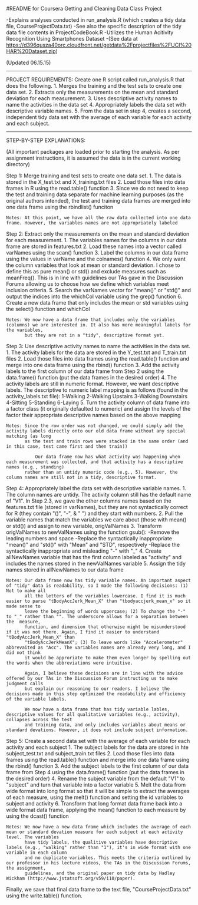 #README for Coursera Getting and Cleaning Data Class Project

-Explains analyses conducted in run_analysis.R (which creates a tidy data file, CourseProjectData.txt)
-See also the specific description of the tidy data file contents in ProjectCodeBook.R
-Utilizes the Human Acitivity Recognition Using Smartphones Dataset 
	-(See data at https://d396qusza40orc.cloudfront.net/getdata%2Fprojectfiles%2FUCI%20HAR%20Dataset.zip)

(Updated 06.15.15)

--------------------------------------------------------------------------------------------------------------------------------------------------------

PROJECT REQUIREMENTS:
Create one R script called run_analysis.R that does the following. 
	1. Merges the training and the test sets to create one data set.
	2. Extracts only the measurements on the mean and standard deviation for each measurement. 
	3. Uses descriptive activity names to name the activities in the data set
	4. Appropriately labels the data set with descriptive variable names. 
	5. From the data set in step 4, creates a second, independent tidy data set with the average of each variable for each activity and each subject.

---------------------------------------------------------------------------------------------------------------------------------------------------------

STEP-BY-STEP EXPLANATIONS:

(All important packages are loaded prior to starting the analysis. As per assignment instructions, it is assumed the data is in the current working directory)

Step 1: Merge training and test sets to create one data set.
	1. The data is stored in the X_test.txt and X_training.txt files
	2. Load those files into data frames in R using the read.table() function
	3. Since we do not need to keep the test and training data separate for machine learning purposes (as the original authors intended), the test and
	   training data frames are merged into one data frame using the rbindlist() funciton

	Notes: At this point, we have all the raw data collected into one data frame. However, the variables names are not appropriately labeled

Step 2: Extract only the measurements on the mean and standard deviation for each measurement.
	1. The variables names for the columns in our data frame are stored in features.txt
	2. Load these names into a vector called varNames using the scan() function 
	3. Label the columns in our data frame using the values in varName and the colnames() function
	4. We only want the column variables that look at mean or standard deviation. I chose to define this as pure mean() or std() and exclude measures
		such as meanFreq(). This is in line with guidelines our TAs gave in the Discussion Forums allowing us to choose how we define which
		variables meet inclusion criteria.
	5. Search the varNames vector for "mean()" or "std()" and output the indices into the whichCol variable using the grep() function
	6. Create a new data frame that only includes the mean or std variables using the select() function and whichCol

	Notes: We now have a data frame that includes only the variables (columns) we are interested in. It also has more meaningful labels for the variables,
	       but they are not in a "tidy", descriptive format yet.

Step 3: Use descriptive activity names to name the activities in the data set.
	1. The activity labels for the data are stored in the Y_test.txt and T_train.txt files
	2. Load those files into data frames using the read.table() function and merge into one data frame using the rbind() function
	3. Add the activity labels to the first column of our data frame from Step 2 using the data.frame() function (put the data frames in the desired order)
	4. The activity labels are still in numeric format. However, we want descriptive labels. The descriptive to numeric label mapping is as follows (found 
	   in the activity_labels.txt file):
		1-Walking
		2-Walking Upstairs
		3-Walking Downstairs
		4-Sitting
		5-Standing
		6-Laying
	5. Turn the activity column of data frame into a factor class (it originally defaulted to numeric) and assign the levels of the factor their appropriate
	   descriptive names based on the above mapping

	Notes: Since the row order was not changed, we could simply add the activity labels directly onto our old data frame without any special matching (as long
	       as the test and train rows were stacked in the same order (and in this case, test came first and then train))
               
               Our data frame now has what activity was happening when each measurement was collected, and that activity has a descriptive names (e.g., standing)
	       rather than an untidy numeric code (e.g., 5). However, the column names are still not in a tidy, descriptive format.

Step 4: Appropriately label the data set with descriptive variable names.
	1. The column names are untidy. The activity column still has the default name of "V1". In Step 2.3, we gave the other columns names based on the
	   features.txt file (stored in varNames), but they are not syntactically correct for R (they contain "()", "-", & " ") and they start with numbers.
	2. Pull the variable names that match the variables we care about (those with mean() or std()) and assign to new variable, origValNames
	3. Transform origValNames to newValNames using the function gsub(): 
		-Remove the leading numbers and space
		-Replace the syntactically inappropriate "mean()" and "std()" with "Mean" and "STD", respectively
		-Replace the syntactically inappropriate and misleading "-" with "_"
	4. Create allNewNames variable that has the first column labeled as "activity" and includes the names stored in the newValNames variable
	5. Assign the tidy names stored in allNewNames to our data frame

	Notes: Our data frame now has tidy variable names. An important aspect of "tidy" data is readability, so I made the following decisions: (1) Not to make all
	       all the letters of the variables lowercase. I find it is much easier to parse "tBodyAccJerk_Mean_X" than "tbodyaccjerk_mean_x" so it made sense to
	       leave the beginning of words uppercase; (2) To change the "-" to "_" rather than "". The underscore allows for a separation between the  measure, 
	       function, and dimension that otherwise might be misunderstood if it was not there. Again, I find it easier to understand "tBodyAccJerk_Mean_X" than 
	       "tBodyAccJerkMeanX"; (3) To leave words like "Accelerometer" abbrevaited as "Acc". The variables names are already very long, and I did not think
	       it would be approriate to make them even longer by spelling out the words when the abbreviations were intuitive.

	       Again, I believe these decisions are in line with the advice offered by our TAs in the Discussion Forum instructing us to make judgment calls
	       but explain our reasoning to our readers. I believe the decisions made in this step optimized the readability and efficiency of the variable labels.

	       We now have a data frame that has tidy variable lables, descriptive values for all qualitative variables (e.g., activity), collapses across the test
	       and training data, and only includes variables about means or standard devations. However, it does not include subject information.

Step 5: Create a second data set with the average of each variable for each activity and each subject
	1. The subject labels for the data are stored in hte subject_test.txt and subject_train.txt files
	2. Load those files into data frames using the read.table() function and merge into one data frame using the rbind() function
	3. Add the subject labels to the first column of our data frame from Step 4 using the data.frame() function (put the data frames in the desired order)
	4. Rename the subject variable from the default "V1" to "subject" and turn that variable into a factor variable
	5. Melt the data from wide format into long format so that it will be simple to extract the averages of each measure, using the melt() function and setting the 
	   id variables to subject and activity
	6. Transform that long format data frame back into a wide format data frame, applying the mean() function to each measure by using the dcast() function

	Notes: We now have a new data frame which includes the average of each mean or standard devation measure for each subject at each activity level. The variables
	       have tidy labels, the qualitive variables have descriptive labels (e.g., "walking" rather than "1"), it's in wide format with one variable in each column
	       and no duplicate variables. This meets the criteria outlined by our professor in his lecture videos, the TAs in the Discussion Forums, the assignment, 
	       guidelines, and the original paper on tidy data by Hadley Wickham (http://www.jstatsoft.org/v59/i10/paper).

Finally, we save that final data frame to the text file, "CourseProjectData.txt" using the write.table() function.
